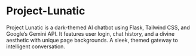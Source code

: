# Project-Lunatic
Project Lunatic is a dark-themed AI chatbot using Flask, Tailwind CSS, and Google’s Gemini API. It features user login, chat history, and a divine aesthetic with unique page backgrounds. A sleek, themed gateway to intelligent conversation.
